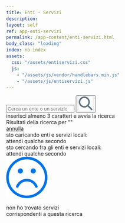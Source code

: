 ```yaml
---
title: Enti - Servizi
description:
layout: self
ref: app-enti-servizi
permalink: /app-content/enti-servizi.html
body_class: "loading"
index: no-index
assets:
  css: "/assets/entiservizi.css"
  js:
    - "/assets/js/vendor/handlebars.min.js"
    - "/assets/js/entiservizi.js"
---
```


<form id="entiservizi__search" action="#">
  <div class="entiservizi__search__inner">
    <input pattern="^([a-zA-ZÀ-ú]+\s)*[a-zA-ZÀ-ú]{3,30}+$" type="search" id="entiservizi__searchstring" placeholder="Cerca un ente o un servizio" maxlength="30" minlength="3">
    <button type="submit" id="entiservizi__submit"><img  src="/assets/img/icon-search.svg" alt="Cerca" ></button>
  </div>
  <div class="entiservizi__search__tip">inserisci almeno 3 caratteri e avvia la ricerca</div>
  <div class="entiservizi__search__done"><div>Risultati della ricerca per "<span id="entiservizi__searched"></span>"</div><a href="#" title="Annulla" id="entiservizi__searchreset">annulla</a></div>
</form>
<div id="loading">
<div class="progress-spinner progress-spinner-active"></div>
<span>sto caricando enti e servizi locali:
  <br>attendi qualche secondo</span>
</div>

<script id="entiservizi-template" type="text/x-handlebars-template">
    <h2 class="entiservizi__title">{% raw %}{{o}}{% endraw %}<div class="entiservizi__logo"></div></h2>
    <div class="entiservizi__services">
      <ul class="entiservizi__serv__list">
        {% raw %}
        {{#each s}}
          {{#each this}}
          <li>
            <div class="entiservizi__serv__title" data-load-service="{{@key}}" onCìclick="sendMessagesToRN({{@key}})">{{this}}
            <img class="entiservizi__icon" src="/assets/img/icon-right.svg" alt="Espandi" >
            </div>
          </li>
          {{/each}}
        {{/each}}
        {% endraw %}
      </ul>
    </div>
</script>
<div class="entiservizi__searching">
  <div class="progress-spinner progress-spinner-active"></div>
  <div>sto cercando fra gli enti e servizi locali:
  <br>attendi qualche secondo
  </div>
</div>
<div class="entiservizi__noresults">
  <div>
  <img class="entiservizi__icon--noresults" src="/assets/img/icon-no-results.svg" alt="Nessun risultato" >
  <p>non ho trovato servizi<br>corrispondenti a questa ricerca</p>
  </div>
</div>
<div class="entiservizi__list">
</div>
